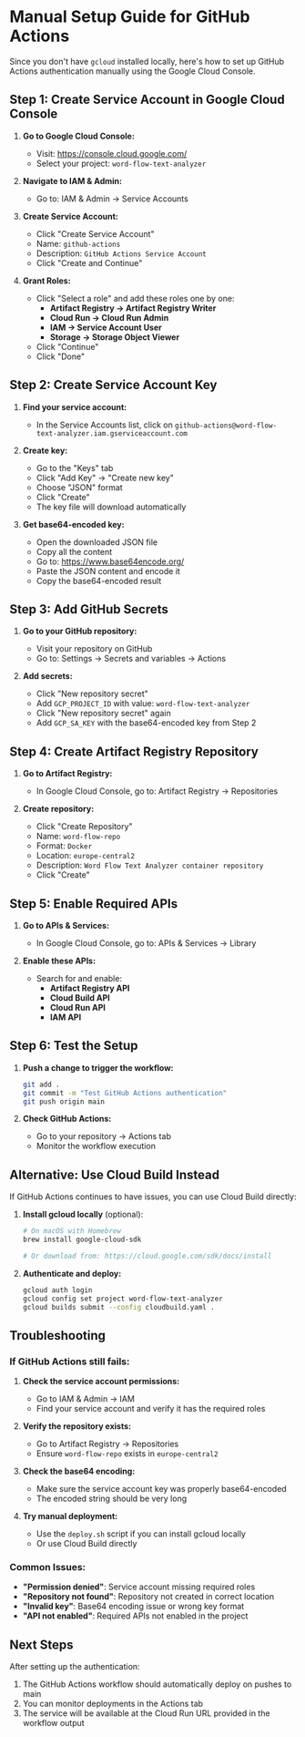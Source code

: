 # Manual Setup Guide for GitHub Actions

Since you don't have `gcloud` installed locally, here's how to set up GitHub Actions authentication manually using the Google Cloud Console.

## Step 1: Create Service Account in Google Cloud Console

1. **Go to Google Cloud Console:**
   - Visit: https://console.cloud.google.com/
   - Select your project: `word-flow-text-analyzer`

2. **Navigate to IAM & Admin:**
   - Go to: IAM & Admin → Service Accounts

3. **Create Service Account:**
   - Click "Create Service Account"
   - Name: `github-actions`
   - Description: `GitHub Actions Service Account`
   - Click "Create and Continue"

4. **Grant Roles:**
   - Click "Select a role" and add these roles one by one:
     - **Artifact Registry → Artifact Registry Writer**
     - **Cloud Run → Cloud Run Admin**
     - **IAM → Service Account User**
     - **Storage → Storage Object Viewer**
   - Click "Continue"
   - Click "Done"

## Step 2: Create Service Account Key

1. **Find your service account:**
   - In the Service Accounts list, click on `github-actions@word-flow-text-analyzer.iam.gserviceaccount.com`

2. **Create key:**
   - Go to the "Keys" tab
   - Click "Add Key" → "Create new key"
   - Choose "JSON" format
   - Click "Create"
   - The key file will download automatically

3. **Get base64-encoded key:**
   - Open the downloaded JSON file
   - Copy all the content
   - Go to: https://www.base64encode.org/
   - Paste the JSON content and encode it
   - Copy the base64-encoded result

## Step 3: Add GitHub Secrets

1. **Go to your GitHub repository:**
   - Visit your repository on GitHub
   - Go to: Settings → Secrets and variables → Actions

2. **Add secrets:**
   - Click "New repository secret"
   - Add `GCP_PROJECT_ID` with value: `word-flow-text-analyzer`
   - Click "New repository secret" again
   - Add `GCP_SA_KEY` with the base64-encoded key from Step 2

## Step 4: Create Artifact Registry Repository

1. **Go to Artifact Registry:**
   - In Google Cloud Console, go to: Artifact Registry → Repositories

2. **Create repository:**
   - Click "Create Repository"
   - Name: `word-flow-repo`
   - Format: `Docker`
   - Location: `europe-central2`
   - Description: `Word Flow Text Analyzer container repository`
   - Click "Create"

## Step 5: Enable Required APIs

1. **Go to APIs & Services:**
   - In Google Cloud Console, go to: APIs & Services → Library

2. **Enable these APIs:**
   - Search for and enable:
     - **Artifact Registry API**
     - **Cloud Build API**
     - **Cloud Run API**
     - **IAM API**

## Step 6: Test the Setup

1. **Push a change to trigger the workflow:**
   ```bash
   git add .
   git commit -m "Test GitHub Actions authentication"
   git push origin main
   ```

2. **Check GitHub Actions:**
   - Go to your repository → Actions tab
   - Monitor the workflow execution

## Alternative: Use Cloud Build Instead

If GitHub Actions continues to have issues, you can use Cloud Build directly:

1. **Install gcloud locally** (optional):
   ```bash
   # On macOS with Homebrew
   brew install google-cloud-sdk
   
   # Or download from: https://cloud.google.com/sdk/docs/install
   ```

2. **Authenticate and deploy:**
   ```bash
   gcloud auth login
   gcloud config set project word-flow-text-analyzer
   gcloud builds submit --config cloudbuild.yaml .
   ```

## Troubleshooting

### If GitHub Actions still fails:

1. **Check the service account permissions:**
   - Go to IAM & Admin → IAM
   - Find your service account and verify it has the required roles

2. **Verify the repository exists:**
   - Go to Artifact Registry → Repositories
   - Ensure `word-flow-repo` exists in `europe-central2`

3. **Check the base64 encoding:**
   - Make sure the service account key was properly base64-encoded
   - The encoded string should be very long

4. **Try manual deployment:**
   - Use the `deploy.sh` script if you can install gcloud locally
   - Or use Cloud Build directly

### Common Issues:

- **"Permission denied"**: Service account missing required roles
- **"Repository not found"**: Repository not created in correct location
- **"Invalid key"**: Base64 encoding issue or wrong key format
- **"API not enabled"**: Required APIs not enabled in the project

## Next Steps

After setting up the authentication:

1. The GitHub Actions workflow should automatically deploy on pushes to main
2. You can monitor deployments in the Actions tab
3. The service will be available at the Cloud Run URL provided in the workflow output 